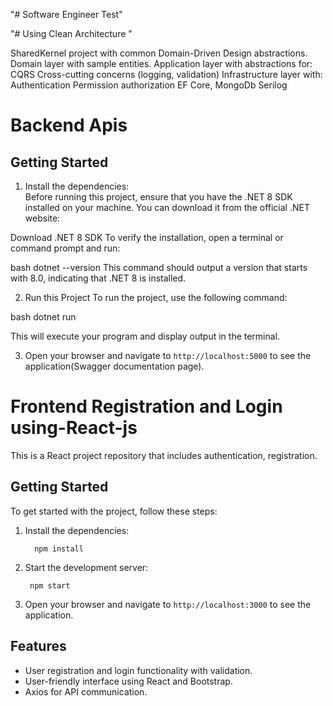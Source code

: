 "# Software Engineer Test" 

"# Using Clean Architecture "

SharedKernel project with common Domain-Driven Design abstractions.
Domain layer with sample entities.
Application layer with abstractions for:
CQRS
Cross-cutting concerns (logging, validation)
Infrastructure layer with:
Authentication
Permission authorization
EF Core, MongoDb
Serilog

# Backend Apis 
## Getting Started
1. Install the dependencies:  
Before running this project, ensure that you have the .NET 8 SDK installed on your machine. You can download it from the official .NET website:

Download .NET 8 SDK
To verify the installation, open a terminal or command prompt and run:

bash
dotnet --version
This command should output a version that starts with 8.0, indicating that .NET 8 is installed.

2. Run this Project
To run the project, use the following command:

bash
dotnet run

This will execute your program and display output in the terminal.

3. Open your browser and navigate to `http://localhost:5000` to see the application(Swagger documentation page).


# Frontend Registration and Login using-React-js

This is a React project repository that includes authentication, registration.

## Getting Started

To get started with the project, follow these steps:

1. Install the dependencies:  

    ```
      npm install
    ```

3. Start the development server:  
    ```
     npm start
    ```

4. Open your browser and navigate to `http://localhost:3000` to see the application.

## Features

- User registration and login functionality with validation.
- User-friendly interface using React and Bootstrap.
- Axios for API communication.
